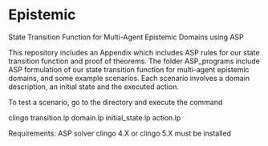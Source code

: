 # Epistemic
State Transition Function for Multi-Agent Epistemic Domains using ASP

This repository includes an Appendix which includes ASP rules for our state transition function and proof of theorems. The folder ASP_programs include ASP formulation of our state transition function for multi-agent epistemic domains, and some example scenarios. Each scenario involves a domain description, an initial state and the executed action.

To test a scenario, go to the directory and execute the command

clingo transition.lp domain.lp initial_state.lp action.lp


Requirements: ASP solver clingo 4.X or clingo 5.X must be installed
